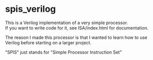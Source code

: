 # spis_verilog
This is a Verilog implementation of a very simple processor.<br>
If you want to write code for it, see ISA/index.html for documentation.

The reason I made this processor is that I wanted to learn how to use Verilog before starting on a larger project.

"SPIS" just stands for "Simple Processor Instruction Set"

